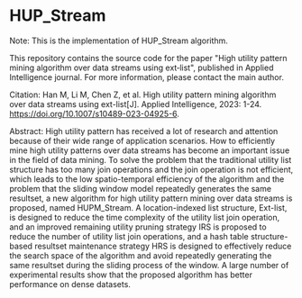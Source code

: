 # HUP_Stream
Note: This is the implementation of HUP_Stream algorithm.

This repository contains the source code for the paper "High utility pattern mining algorithm over data streams using ext‑list", published in Applied Intelligence journal. For more information, please contact the main author.

Citation: Han M, Li M, Chen Z, et al. High utility pattern mining algorithm over data streams using ext-list[J]. Applied Intelligence, 2023: 1-24.
https://doi.org/10.1007/s10489-023-04925-6.

Abstract: High utility pattern has received a lot of research and attention because of their wide range of application scenarios. How to efficiently mine high utility patterns over data streams has become an important issue in the field of data mining. To solve the problem that the traditional utility list structure has too many join operations and the join operation is not efficient, which leads to the low spatio-temporal efficiency of the algorithm and the problem that the sliding window model repeatedly generates the same resultset, a new algorithm for high utility pattern mining over data streams is proposed, named HUPM_Stream. A location-indexed list structure, Ext-list, is designed to reduce the time complexity of the utility list join operation, and an improved remaining utility pruning strategy IRS is proposed to reduce the number of utility list join operations, and a hash table structure-based resultset maintenance strategy HRS is designed to effectively reduce the search space of the algorithm and avoid repeatedly generating the same resultset during the sliding process of the window. A large number of experimental results show that the proposed algorithm has better performance on dense datasets.

